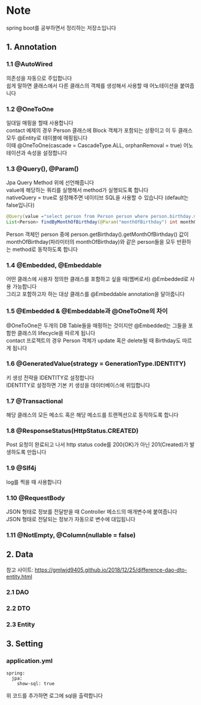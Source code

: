# Note

spring boot를 공부하면서 정리하는 저장소입니다  

## 1. Annotation  

### 1.1 @AutoWired  
의존성을 자동으로 주입합니다  
쉽게 말하면 클래스에서 다른 클래스의 객체를 생성해서 사용할 때 어노테이션을 붙여줍니다  

### 1.2 @OneToOne  
일대일 매핑을 할때 사용합니다  
contact 예제의 경우 Person 클래스에 Block 객체가 포함되는 상황이고 이 두 클래스 모두 @Entity로 테이블에 매핑됩니다  
이때 @OneToOne(cascade = CascadeType.ALL, orphanRemoval = true) 어노테이션과 속성을 설정합니다  

### 1.3 @Query(), @Param()  
Jpa Query Method 위에 선언해줍니다  
value에 해당하는 쿼리를 실행해서 method가 실행되도록 합니다  
nativeQuery = true로 설정해주면 네이티브 SQL을 사용할 수 있습니다 (default는 false입니다)  

```java
@Query(value ="select person from Person person where person.birthday.monthOfBirthday = :monthOfBirthday")
List<Person> findByMonthOfBirthday(@Param("monthOfBirthday") int monthOfBirthday);
```
Person 객체인 person 중에 person.getBirthday().getMonthOfBirthday() 값이 monthOfBirthday(파라미터의 monthOfBirthday)와 같은 person들을 모두 반환하는 method로 동작하도록 합니다  

### 1.4 @Embedded, @Embeddable  
어떤 클래스에 사용자 정의한 클래스를 포함하고 싶을 때(멤버로서) @Embedded로 사용 가능합니다  
그리고 포함하고자 하는 대상 클래스를 @Embeddable annotation을 달아줍니다  

### 1.5 @Embedded & @Embeddable과 @OneToOne의 차이  
@OneToOne은 두개의 DB Table들을 매핑하는 것이지만 @Embedded는 그들을 포함한 클래스의 lifecycle을 따르게 됩니다  
contact 프로젝트의 경우 Person 객체가 update 혹은 delete될 때 Birthday도 따르게 됩니다  

### 1.6 @GeneratedValue(strategy = GenerationType.IDENTITY)  
키 생성 전략을 IDENTITY로 설정합니다  
IDENTITY로 설정하면 기본 키 생성을 데이터베이스에 위임합니다  

### 1.7 @Transactional  
해당 클래스의 모든 메소드 혹은 해당 메소드를 트랜젝션으로 동작하도록 합니다  

### 1.8 @ResponseStatus(HttpStatus.CREATED)  
Post 요청이 완료되고 나서 http status code를 200(OK)가 아닌 201(Created)가 발생하도록 만듭니다  

### 1.9 @Slf4j  
log를 찍을 때 사용합니다  


### 1.10 @RequestBody  
JSON 형태로 정보를 전달받을 때 Controller 메소드의 매개변수에 붙여줍니다  
JSON 형태로 전달되는 정보가 자동으로 변수에 대입됩니다  

### 1.11 @NotEmpty, @Column(nullable = false)  

## 2. Data  

참고 사이트:
https://gmlwjd9405.github.io/2018/12/25/difference-dao-dto-entity.html  

### 2.1 DAO  

### 2.2 DTO  

### 2.3 Entity  

## 3. Setting  

### application.yml  

```
spring:
  jpa:
    show-sql: true
```

위 코드를 추가하면 로그에 sql을 출력합니다  
